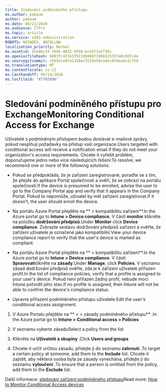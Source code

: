 ```yaml
---
title: Sledování podmíněného přístupu
ms.author: pebaum
author: pebaum
ms.date: 04/21/2020
ms.audience: ITPro
ms.topic: article
ms.service: o365-administration
ROBOTS: NOINDEX, NOFOLLOW
localization_priority: Normal
ms.assetid: dcb86c54-769e-4832-9f88-bc45f1e5f36c
ms.openlocfilehash: 6083fc427e3791fdb0907198b525337a0c987c4e
ms.sourcegitcommit: c6692ce0fa1358ec3529e59ca0ecdfdea4cdc759
ms.translationtype: MT
ms.contentlocale: cs-CZ
ms.lasthandoff: 09/14/2020
ms.locfileid: "47702896"
---
```

# <a name="monitoring-conditional-access-for-exchange"></a><span data-ttu-id="2b0c4-102">Sledování podmíněného přístupu pro Exchange</span><span class="sxs-lookup"><span data-stu-id="2b0c4-102">Monitoring Conditional Access for Exchange</span></span>

<span data-ttu-id="2b0c4-103">Uživatelé s podmíněným přístupem budou dostávat e-mailové zprávy, pokud nesplňují požadavky na přístup vaší organizace.</span><span class="sxs-lookup"><span data-stu-id="2b0c4-103">Users targeted with conditional access will receive a notification email if they do not meet your organization's access requirements.</span></span> <span data-ttu-id="2b0c4-104">Chcete-li vyřešit problém, doporučujeme jedno nebo více následujících řešení:</span><span class="sxs-lookup"><span data-stu-id="2b0c4-104">To resolve, we recommend one or more of the following solutions:</span></span>
  
- <span data-ttu-id="2b0c4-105">Pokud se předpokládá, že je zařízení zaregistrované, poraďte se s tím, že přejde do aplikace Portál společnosti a ověří, že se zobrazí na portálu společnosti.</span><span class="sxs-lookup"><span data-stu-id="2b0c4-105">If the device is presumed to be enrolled, advise the user to go to the Company Portal app and verify that it appears in the Company Portal.</span></span> <span data-ttu-id="2b0c4-106">Pokud to nepomůže, uživatel by měl zařízení zaregistrovat.</span><span class="sxs-lookup"><span data-stu-id="2b0c4-106">If it doesn't, the user should enroll the device.</span></span>
    
- <span data-ttu-id="2b0c4-107">Na portálu Azure Portal přejděte na \*\* \> kompatibilitu zařízení\*\*.</span><span class="sxs-lookup"><span data-stu-id="2b0c4-107">In the Azure portal go to **Intune \> Device compliance**.</span></span> <span data-ttu-id="2b0c4-108">V části **monitor** klikněte na položku **dodržování předpisů**.</span><span class="sxs-lookup"><span data-stu-id="2b0c4-108">Under **Monitor** click **Device compliance**.</span></span> <span data-ttu-id="2b0c4-109">Zobrazte sestavu dodržování předpisů zařízení a ověřte, že zařízení uživatele je označené jako kompatibilní.</span><span class="sxs-lookup"><span data-stu-id="2b0c4-109">View your device compliance report to verify that the user's device is marked as compliant.</span></span> 
    
- <span data-ttu-id="2b0c4-110">Na portálu Azure Portal přejděte na \*\* \> kompatibilitu zařízení\*\*.</span><span class="sxs-lookup"><span data-stu-id="2b0c4-110">In the Azure portal go to **Intune \> Device compliance**.</span></span> <span data-ttu-id="2b0c4-111">V části **Spravovat**klikněte na **zásady**.</span><span class="sxs-lookup"><span data-stu-id="2b0c4-111">Under **Manage**, click **Policies**.</span></span> <span data-ttu-id="2b0c4-112">V seznamu zásad dodržování předpisů ověřte, zda je k zařízení uživatele přiřazen profil.</span><span class="sxs-lookup"><span data-stu-id="2b0c4-112">In the list of compliance policies, verify that a profile is assigned to your user's device.</span></span> <span data-ttu-id="2b0c4-113">Pokud není přiřazen žádný profil, nebude moci Intune potvrdit jeho stav.</span><span class="sxs-lookup"><span data-stu-id="2b0c4-113">If no profile is assigned, then Intune will not be able to confirm the device's compliance status.</span></span> 
    
- <span data-ttu-id="2b0c4-114">Upravte přiřazení podmíněného přístupu uživatele.</span><span class="sxs-lookup"><span data-stu-id="2b0c4-114">Edit the user's conditional access assignment.</span></span>
    
1. <span data-ttu-id="2b0c4-115">V Azure Portalu přejděte na \*\* \> \> zásady podmíněného přístupu\*\* .</span><span class="sxs-lookup"><span data-stu-id="2b0c4-115">In the Azure portal go to **Intune \> Conditional access \> Policies**</span></span>
    
2. <span data-ttu-id="2b0c4-116">V seznamu vyberte zásadu</span><span class="sxs-lookup"><span data-stu-id="2b0c4-116">Select a policy from the list</span></span>
    
3. <span data-ttu-id="2b0c4-117">Klikněte na **Uživatelé a skupiny** .</span><span class="sxs-lookup"><span data-stu-id="2b0c4-117">Click **Users and groups**</span></span>
    
4. <span data-ttu-id="2b0c4-118">Chcete-li určit určitou zásadu, přidejte ji do seznamu **zahrnutí** .</span><span class="sxs-lookup"><span data-stu-id="2b0c4-118">To target a certain policy at someone, add them to the **Include** list.</span></span> <span data-ttu-id="2b0c4-119">Chcete-li zajistit, aby některá osoba byla ze zásady vynechána, přidejte ji do seznamu **vyloučení** .</span><span class="sxs-lookup"><span data-stu-id="2b0c4-119">To ensure that a person is omitted from the policy, add them to the **Exclude** list.</span></span> 
    
<span data-ttu-id="2b0c4-120">Další informace: [sledování zařízení podmíněného přístupu](https://docs.microsoft.com/intune/conditional-access-exchange-monitor)</span><span class="sxs-lookup"><span data-stu-id="2b0c4-120">Read more: [How to Monitor Conditional Access devices](https://docs.microsoft.com/intune/conditional-access-exchange-monitor)</span></span>
  


